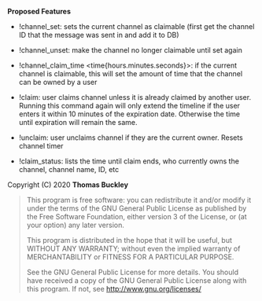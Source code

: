 **Proposed Features**

- !channel_set: sets the current channel as claimable (first get the channel ID that the message was sent in and add it to DB)

- !channel_unset: make the channel no longer claimable until set again

- !channel_claim_time <time{hours.minutes.seconds}>: if the current channel is claimable, this will set the amount of time that the channel can be owned by a user

- !claim: user claims channel unless it is already claimed by another user. Running this command again will only extend the timeline if the user enters it within 10 minutes of the expiration date. Otherwise the time until expiration will remain the same.

- !unclaim: user unclaims channel if they are the current owner. Resets channel timer

- !claim_status: lists the time until claim ends, who currently owns the channel, channel name, ID, etc


Copyright (C) 2020 **Thomas Buckley**

>This program is free software: you can redistribute it and/or modify it under the terms of the GNU General Public License
>as published by the Free Software Foundation, either version 3 of the License, or (at your option) any later version. 
>                                                   
>This program is distributed in the hope that it will be useful, but WITHOUT ANY WARRANTY; 
>without even the implied warranty of MERCHANTABILITY or FITNESS FOR A PARTICULAR PURPOSE. 
>                                                   
>See the GNU General Public License for more details. 
>You should have received a copy of the GNU General Public License along with this program. If not, see http://www.gnu.org/licenses/
